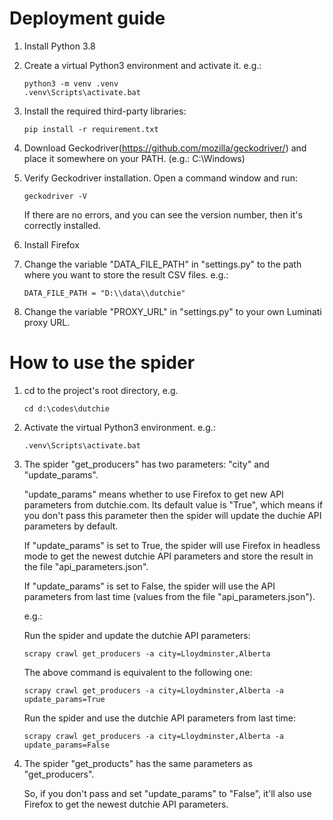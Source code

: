 # Deployment guide

1. Install Python 3.8

2. Create a virtual Python3 environment and activate it. e.g.:

   ```
   python3 -m venv .venv
   .venv\Scripts\activate.bat
   ```

3. Install the required third-party libraries:

   ```
   pip install -r requirement.txt
   ```

4. Download Geckodriver(https://github.com/mozilla/geckodriver/) and place it somewhere on your PATH. (e.g.: C:\Windows)

5. Verify Geckodriver installation. Open a command window and run:
   ```
   geckodriver -V
   ```
   If there are no errors, and you can see the version number, then it's correctly installed.

6. Install Firefox

7. Change the variable "DATA_FILE_PATH" in "settings.py" to the path where you want to store the result CSV files. 
   e.g.:
   ```
   DATA_FILE_PATH = "D:\\data\\dutchie"
   ```
   
8. Change the variable "PROXY_URL" in "settings.py" to your own Luminati proxy URL.




# How to use the spider

1. cd to the project's root directory, e.g. 

   ```
   cd d:\codes\dutchie
   ```

3. Activate the virtual Python3 environment. e.g.:

   ```
   .venv\Scripts\activate.bat
   ```

4. The spider "get_producers" has two parameters: "city" and "update_params".
   
   "update_params" means whether to use Firefox to get new API parameters from dutchie.com. 
   Its default value is "True", which means if you don't pass this parameter then the spider will update 
   the duchie API parameters by default. 
   
   If "update_params" is set to True, the spider will use Firefox in headless mode to get the newest dutchie API parameters and store the result in the file "api_parameters.json".
   
   If "update_params" is set to False, the spider will use the API parameters from last time (values from the file "api_parameters.json").
   
   e.g.:
   
   Run the spider and update the dutchie API parameters:
   ```
   scrapy crawl get_producers -a city=Lloydminster,Alberta
   ```
   The above command is equivalent to the following one:
   ```
   scrapy crawl get_producers -a city=Lloydminster,Alberta -a update_params=True
   ```
   Run the spider and use the dutchie API parameters from last time:
   ```
   scrapy crawl get_producers -a city=Lloydminster,Alberta -a update_params=False
   ```
   
5. The spider "get_products" has the same parameters as "get_producers". 
   
   So, if you don't pass and set "update_params" to "False", it'll also use Firefox to get the newest dutchie API parameters.

